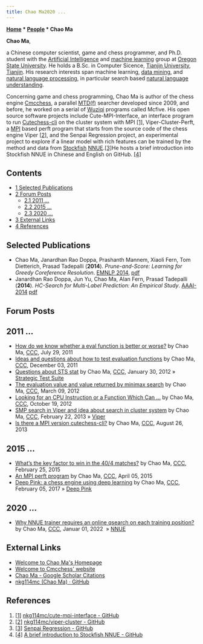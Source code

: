 ```yaml
---
title: Chao Ma2020 ...
---
```

**[Home](Home "Home") * [People](People "People") * Chao Ma**

**Chao Ma**,

a Chinese computer scientist, game and chess programmer, and Ph.D. student with the [Artificial Intelligence](Artificial_Intelligence "Artificial Intelligence") and [machine learning](https://en.wikipedia.org/wiki/Machine_learning) group at [Oregon State University](https://en.wikipedia.org/wiki/Oregon_State_University). He holds a B.Sc. in Computer Sicence, [Tianjin University](https://en.wikipedia.org/wiki/Tianjin_University), [Tianjin](https://en.wikipedia.org/wiki/Tianjin). His research interests span machine learning, [data mining](https://en.wikipedia.org/wiki/Data_mining), and [natural language processing](https://en.wikipedia.org/wiki/Natural_language_processing), in particular search based [natural language understanding](https://en.wikipedia.org/wiki/Natural-language_understanding).

Concerning game and chess programming, Chao Ma is author of the chess engine [Cmcchess](Cmcchess "Cmcchess"), a parallel [MTD(f)](</MTD(f)> "MTD(f)") searcher developed since 2009, and before, he worked on a serial of [Wuziqi](https://en.wikipedia.org/wiki/Wuziqi) programs called Mcfive. His open source software projects include Cute-MPI-Interface, an interface program to run [Cutechess-cli](Cutechess-cli "Cutechess-cli") on the cluster system with MPI <a id="cite-note-1" href="#cite-ref-1">[1]</a>, Viper-Cluster-Perft, a [MPI](https://en.wikipedia.org/wiki/Message_Passing_Interface) based perft program that starts from the source code of the chess engine Viper <a id="cite-note-2" href="#cite-ref-2">[2]</a>, and the Senpai Regression project, an experimental project to explore if a linear model with rich features can be trained by the method and data from [Stockfish](Stockfish "Stockfish") [NNUE](NNUE "NNUE").<a id="cite-note-3" href="#cite-ref-3">[3]</a>He hosts a brief introduction into Stockfish NNUE in Chinese and English on GitHub. <a id="cite-note-4" href="#cite-ref-4">[4]</a>

## Contents

- [1 Selected Publications](#selected-publications)
- [2 Forum Posts](#forum-posts)
  - [2.1 2011 ...](#2011-...)
  - [2.2 2015 ...](#2015-...)
  - [2.3 2020 ...](#2020-...)
- [3 External Links](#external-links)
- [4 References](#references)

## Selected Publications

- Chao Ma, Janardhan Rao Doppa, Prashanth Mannem, Xiaoli Fern, Tom Dietterich, Prasad Tadepalli (**2014**). *Prune-and-Score: Learning for Greedy Coreference Resolution*. [EMNLP 2014](https://emnlp2014.org/), [pdf](https://web.archive.org/web/20180713203006/https://www.eecs.wsu.edu/~jana/pubs/EMNLP2014-coreference.pdf)
- Janardhan Rao Doppa, Jun Yu, Chao Ma, Alan Fern, Prasad Tadepalli (**2014**). *HC-Search for Multi-Label Prediction: An Empirical Study*. [AAAI-2014](https://aaai.org/conference/aaai/aaai14/) [pdf](http://web.engr.oregonstate.edu/~tadepall/papers/aaai2014-MLS.pdf)

## Forum Posts

## 2011 ...

- [How do we know whether a eval function is better or worse?](https://www.talkchess.com/forum3/viewtopic.php?t=39900) by Chao Ma, [CCC](CCC "CCC"), July 29, 2011
- [Ideas and questions about how to test evaluation functions](https://www.talkchess.com/forum3/viewtopic.php?t=41310) by Chao Ma, [CCC](CCC "CCC"), December 03, 2011
- [Questions about STS stat](https://www.talkchess.com/forum3/viewtopic.php?t=42228) by Chao Ma, [CCC](CCC "CCC"), January 30, 2012 » [Strategic Test Suite](Strategic_Test_Suite "Strategic Test Suite")
- [The evaluation value and value returned by minimax search](https://www.talkchess.com/forum3/viewtopic.php?t=42806) by Chao Ma, [CCC](CCC "CCC"), March 09, 2012
- [Looking for an CPU Instruction or a Function Which Can ...](https://www.talkchess.com/forum3/viewtopic.php?t=45646) by Chao Ma, [CCC](CCC "CCC"), October 19, 2012
- [SMP search in Viper and idea about search in cluster system](https://www.talkchess.com/forum3/viewtopic.php?t=47298) by Chao Ma, [CCC](CCC "CCC"), February 22, 2013 » [Viper](Viper "Viper")
- [Is there a MPI version cutechess-cli?](https://www.talkchess.com/forum3/viewtopic.php?t=49116) by Chao Ma, [CCC](CCC "CCC"), August 26, 2013

## 2015 ...

- [What’s the key factor to win in the 40/4 matches?](https://www.talkchess.com/forum3/viewtopic.php?t=55461) by Chao Ma, [CCC](CCC "CCC"), February 25, 2015
- [An MPI perft program](https://www.talkchess.com/forum3/viewtopic.php?t=55896) by Chao Ma, [CCC](CCC "CCC"), April 05, 2015
- [Deep Pink: a chess engine using deep learning](https://www.talkchess.com/forum3/viewtopic.php?t=63063) by Chao Ma, [CCC](CCC "CCC"), February 05, 2017 » [Deep Pink](Deep_Pink "Deep Pink")

## 2020 ...

- [Why NNUE trainer requires an online qsearch on each training position?](https://talkchess.com/forum3/viewtopic.php?f=7&t=79020) by Chao Ma, [CCC](CCC "CCC"), Januar 01, 2022  » [NNUE](NNUE "NNUE")

## External Links

- [Welcome to Chao Ma's Homepage](http://nkg114mc.com/)
- [Welcome to Cmcchess' website](http://cmcchess.net/)
- [Chao Ma - Google Scholar Citations](https://scholar.google.com/citations?user=XZ9_DvcAAAAJ&hl=en)
- [nkg114mc (Chao Ma) · GitHub](https://github.com/nkg114mc)

## References

1. <a id="cite-ref-1" href="#cite-note-1">[1]</a> [nkg114mc/cute-mpi-interface - GitHub](https://github.com/nkg114mc/cute-mpi-interface)
1. <a id="cite-ref-2" href="#cite-note-2">[2]</a> [nkg114mc/viper-cluster - GitHub](https://github.com/nkg114mc/viper-cluster)
1. <a id="cite-ref-3" href="#cite-note-3">[3]</a> [Senpai Regression - GitHub](https://github.com/nkg114mc/senpai2_regression)
1. <a id="cite-ref-4" href="#cite-note-4">[4]</a> [A brief introduction to Stockfish NNUE - GitHub](https://github.com/nkg114mc/sfnnue-intro)

